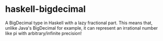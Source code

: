 # haskell-bigdecimal
A BigDecimal type in Haskell with a lazy fractional part. This means that, unlike Java's BigDecimal for example, it can represent an irrational number like pi with arbitrary/infinite precision!
